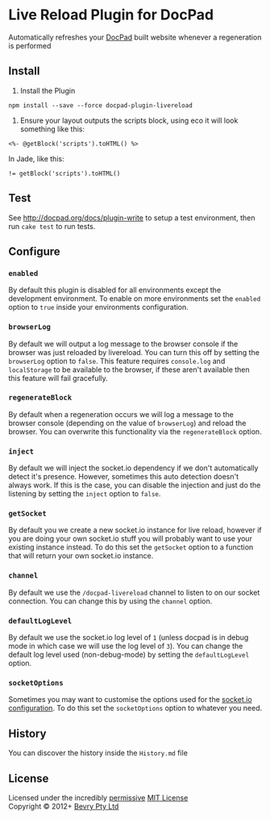 # Live Reload Plugin for DocPad
Automatically refreshes your [DocPad](https://docpad.org) built website whenever a regeneration is performed



## Install

1. Install the Plugin

  ```
  npm install --save --force docpad-plugin-livereload
  ```

1. Ensure your layout outputs the scripts block, using eco it will look something like this:

  ```
  <%- @getBlock('scripts').toHTML() %>
  ```
  
  In Jade, like this:
  ```jade
  != getBlock('scripts').toHTML()
  ```

## Test

See http://docpad.org/docs/plugin-write to setup a test environment, then run `cake test` to run tests.

## Configure

### `enabled`
By default this plugin is disabled for all environments except the development environment. To enable on more environments set the `enabled` option to `true` inside your environments configuration.

### `browserLog`
By default we will output a log message to the browser console if the browser was just reloaded by livereload. You can turn this off by setting the `browserLog` option to `false`. This feature requires `console.log` and `localStorage` to be available to the browser, if these aren't available then this feature will fail gracefully.

### `regenerateBlock`
By default when a regeneration occurs we will log a message to the browser console (depending on the value of `browserLog`) and reload the browser. You can overwrite this functionality via the `regenerateBlock` option. 

### `inject`
By default we will inject the socket.io dependency if we don't automatically detect it's presence. However, sometimes this auto detection doesn't always work. If this is the case, you can disable the injection and just do the listening by setting the `inject` option to `false`.

### `getSocket`
By default you we create a new socket.io instance for live reload, however if you are doing your own socket.io stuff you will probably want to use your existing instance instead. To do this set the `getSocket` option to a function that will return your own socket.io instance.

### `channel`
By default we use the `/docpad-livereload` channel to listen to on our socket connection. You can change this by using the `channel` option.

### `defaultLogLevel`
By default we use the socket.io log level of `1` (unless docpad is in debug mode in which case we will use the log level of `3`). You can change the default log level used (non-debug-mode) by setting the `defaultLogLevel` option.

### `socketOptions`
Sometimes you may want to customise the options used for the [socket.io configuration](https://github.com/LearnBoost/Socket.IO/wiki/Configuring-Socket.IO). To do this set the `socketOptions` option to whatever you need.


## History
You can discover the history inside the `History.md` file


## License
Licensed under the incredibly [permissive](http://en.wikipedia.org/wiki/Permissive_free_software_licence) [MIT License](http://creativecommons.org/licenses/MIT/)
<br/>Copyright &copy; 2012+ [Bevry Pty Ltd](http://bevry.me)
